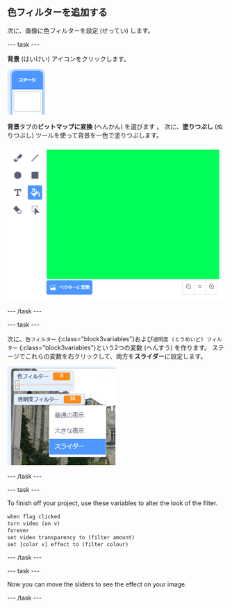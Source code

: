 ## 色フィルターを追加する

次に、画像に色フィルターを設定 (せってい) します。

--- task ---

**背景** (はいけい) アイコンをクリックします。

![ステージアイコンを表す画像](images/stage.png)

**背景**タブの**ビットマップに変換** (へんかん) を選びます 。 次に、**塗りつぶし** (ぬりつぶし) ツールを使って背景を一色で塗りつぶします。

![ステージの背景が塗りつぶされた画像](images/paint-bucket.png)

--- /task ---

--- task ---

次に、`色フィルター` {:class="block3variables"}および`透明度 (とうめいど) フィルター` {:class="block3variables"}という2つの変数 (へんすう) を作ります。 ステージでこれらの変数を右クリックして、両方を**スライダー**に設定します。

![スライダーに変更された変数を表す画像](images/sliders.png)

--- /task ---

--- task ---

To finish off your project, use these variables to alter the look of the filter.

```blocks3
when flag clicked
turn video (on v)
forever
set video transparency to (filter amount)
set [color v] effect to (filter colour)
```

--- /task ---

--- task ---

Now you can move the sliders to see the effect on your image.

--- /task ---




